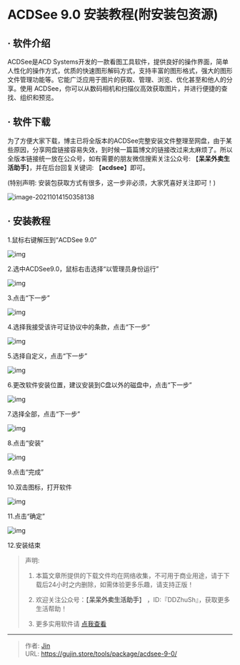 # ACDSee 9.0 安装教程(附安装包资源)


## · 软件介绍
ACDSee是ACD Systems开发的一款看图工具软件，提供良好的操作界面，简单人性化的操作方式，优质的快速图形解码方式，支持丰富的图形格式，强大的图形文件管理功能等。它能广泛应用于图片的获取、管理、浏览、优化甚至和他人的分享。使用 ACDSee，你可以从数码相机和扫描仪高效获取图片，并进行便捷的查找、组织和预览。

## · 软件下载
为了方便大家下载，博主已将全版本的ACDSee完整安装文件整理至网盘，由于某些原因，分享网盘链接容易失效，到时候一篇篇博文的链接改过来太麻烦了。所以全版本链接统一放在公众号，如有需要的朋友微信搜索关注公众号: 【**呆呆外卖生活助手**】，并在后台回复关键词: 【**acdsee**】即可。

(特别声明: 安装包获取方式有很多，这一步非必须，大家凭喜好关注即可！)

![image-20211014150358138](https://img.gujin.store/img/image-20211014150358138.png)

## · 安装教程

1.鼠标右键解压到“ACDSee 9.0”

![img](https://img.gujin.store/img/v2-30860c2f3343f97f4992579c79abb46f_720w.png)



2.选中ACDSee9.0，鼠标右击选择“以管理员身份运行”

![img](https://img.gujin.store/img/v2-75e23022604aea04358e9922dc2cdf31_720w.png)



3.点击“下一步”

![img](https://img.gujin.store/img/v2-afa44cb70d8df7594eb0a565a41f3de8_720w.png)



4.选择我接受该许可证协议中的条款，点击“下一步”

![img](https://img.gujin.store/img/v2-49694bcfa8d2a30a99be979145920155_720w.png)



5.选择自定义，点击“下一步”

![img](https://img.gujin.store/img/v2-091d06088c1c5666e3b8b9bd4106ce32_720w.png)



6.更改软件安装位置，建议安装到C盘以外的磁盘中，点击“下一步”

![img](https://img.gujin.store/img/v2-7112ee3a1156255a09601ca44f5c1e18_720w.png)



7.选择全部，点击“下一步”



![img](https://img.gujin.store/img/v2-ea410f9e72154b4769f5e48aa27ab83b_720w.png)

8.点击“安装”

![img](https://img.gujin.store/img/v2-badd7d16c1a09e78a3a3e9023bb74db5_720w.png)



9.点击“完成”



10.双击图标，打开软件

![img](https://img.gujin.store/img/v2-fbde8bad2dc819aa36d1e0503a512f85_720w.png)



11.点击“确定”

![img](https://img.gujin.store/img/v2-da55eb6435e6d83de56fd294a97cf8d6_720w.png)



12.安装结束




> 声明: 
>
> 1. 本篇文章所提供的下载文件均在网络收集，不可用于商业用途，请于下载后24小时之内删除，如需体验更多乐趣，请支持正版！
>
> 2. 欢迎关注公众号：【**呆呆外卖生活助手**】 ，ID:『DDZhuSh』，获取更多生活帮助！
>
> 3. 更多实用软件请  [点我查看](/tools)


---

> 作者: [Jin](https://img.gujin.store/img/favicon.ico)  
> URL: https://gujin.store/tools/package/acdsee-9-0/  

